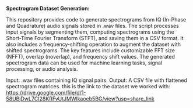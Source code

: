**Spectrogram Dataset Generation:**

This repository provides code to generate spectrograms from IQ (In-Phase and Quadrature) audio signals stored in .wav files. The script processes input signals by segmenting them, computing spectrograms using the Short-Time Fourier Transform (STFT), and saving them in a CSV format. It also includes a frequency-shifting operation to augment the dataset with shifted spectrograms. The key features include customizable FFT size (NFFT), overlap (noverlap), and frequency shift values. The generated spectrogram data can be used for machine learning tasks, signal processing, or audio analysis.

Input: .wav files containing IQ signal pairs.
Output: A CSV file with flattened spectrogram matrices.
this is the link to the dataset we worked with: https://drive.google.com/file/d/1-58UBjDwL7CI28KRFvUtJMWlkaoeb5BG/view?usp=share_link
